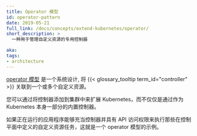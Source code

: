 ```yaml
---
title: Operator 模型
id: operator-pattern
date: 2019-05-21
full_link: /docs/concepts/extend-kubernetes/operator/
short_description: >
  一种用于管理自定义资源的专用控制器

aka:
tags:
- architecture
---
```

 [operator 模型](/docs/concepts/extend-kubernetes/operator/) 是一个系统设计, 将 {{< glossary_tooltip term_id="controller" >}} 关联到一个或多个自定义资源。

<!--
---
title: Operator pattern
id: operator-pattern
date: 2019-05-21
full_link: /docs/concepts/extend-kubernetes/operator/
short_description: >
  A specialized controller used to manage a custom resource

aka:
tags:
- architecture
---
 The [operator pattern](/docs/concepts/extend-kubernetes/operator/) is a system
design that links a {{< glossary_tooltip term_id="controller" >}} to one or more custom
resources.
-->

<!--more-->

<!--
You can extend Kubernetes by adding controllers to your cluster, beyond the built-in
controllers that come as part of Kubernetes itself.

If a running application acts as a controller and has API access to carry out tasks
against a custom resource that's defined in the control plane, that's an example of
the Operator pattern.
-->

您可以通过将控制器添加到集群中来扩展 Kubernetes，而不仅仅是通过作为 Kubernetes 本身一部分的内置控制器。

如果正在运行的应用程序能够充当控制器并具有 API 访问权限来执行那些在控制平面中定义的自定义资源任务，这就是一个 operator 模型的示例。